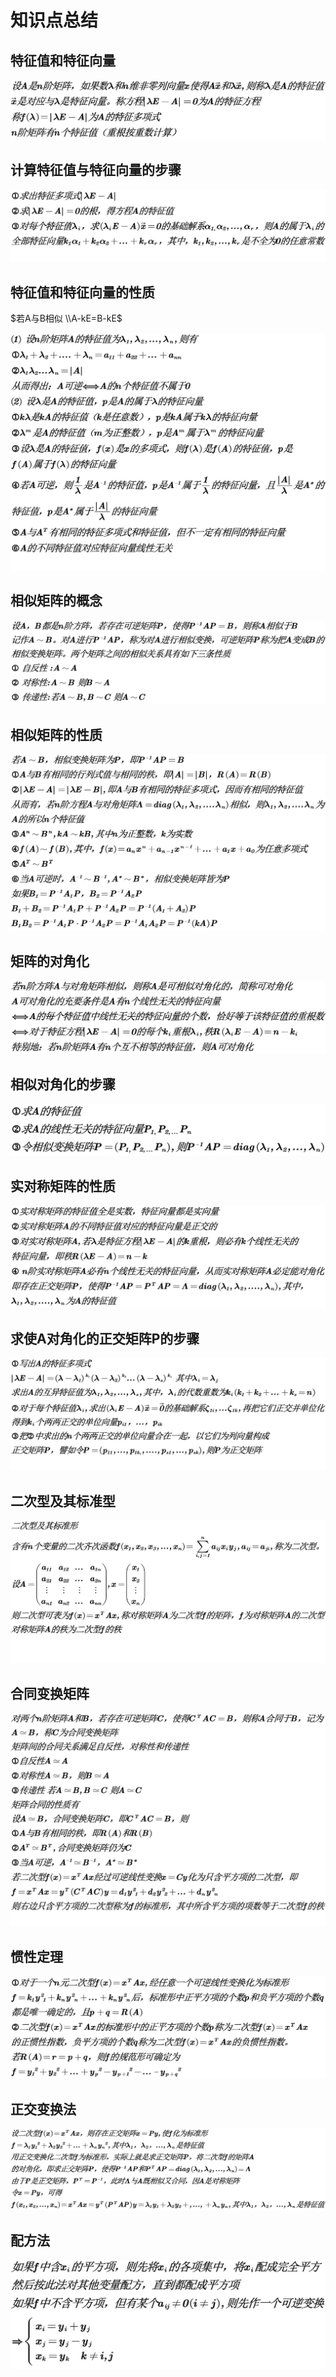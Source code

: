 # 知识点总结

## 特征值和特征向量

![](assets/5.jpg)

## 计算特征值与特征向量的步骤

![](assets/6.jpg)

## 特征值和特征向量的性质

$若A与B相似     \\A-kE=B-kE$

![](assets/7.jpg)

## 相似矩阵的概念

![](assets/1.jpg)

## 相似矩阵的性质

![](assets/2.jpg)

## 矩阵的对角化

![](assets/3.jpg)

## 相似对角化的步骤

![](assets/4.jpg)

## 实对称矩阵的性质

![](assets/8.jpg)

## 求使A对角化的正交矩阵P的步骤

![](assets/9.jpg)

## 二次型及其标准型

![](assets/10.jpg)

## 合同变换矩阵

![](assets/11.jpg)

## 惯性定理

![](assets/12.jpg)

## 正交变换法

![](assets/13.jpg)

## 配方法

![](assets/14.jpg)
